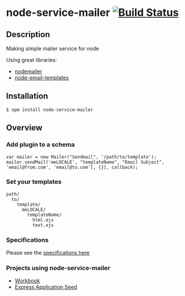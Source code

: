 # node-service-mailer [![Build Status](https://secure.travis-ci.org/daemon1981/node-service-mailer.png)](https://travis-ci.org/daemon1981/node-service-mailer)

## Description

Making simple mailer service for node

Using great libraries:
 - [nodemailer](https://github.com/andris9/Nodemailer)
 - [node-email-templates](https://github.com/niftylettuce/node-email-templates)

## Installation

```
$ npm install node-service-mailer
```

## Overview

### Add plugin to a schema

```
var mailer = new Mailer("Sendmail", '/path/to/template');
mailer.sendMail('meLOCALE', "templateName", "Email Subject", 'email@from.com', 'email@to.com'[, {}], callback);
```

### Set your templates

```
path/
  to/
    template/
      meLOCALE/
        templateName/
          html.ejs
          text.ejs
```

### Specifications

Please see the [specifications here](https://github.com/daemon1981/node-service-mailer/blob/master/test-unit.md)

### Projects using node-service-mailer

 - [Workbook](https://github.com/eleven-labs/Workbook)
 - [Express Application Seed](https://github.com/daemon1981/express-application-seed)
